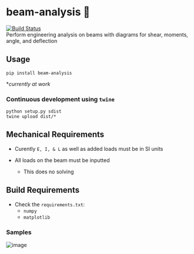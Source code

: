 # beam-analysis  :construction_worker:  

[![Build Status](https://travis-ci.com/XDwightsBeetsX/beam-analysis.svg?token=ojR96vWaxNB8o4NF9oGN&branch=master)](https://travis-ci.com/XDwightsBeetsX/beam-analysis)  
Perform engineering analysis on beams with diagrams for shear, moments, angle, and deflection  

## Usage

```shell
pip install beam-analysis
```

**currently at work*

### Continuous development using `twine`

```shell
python setup.py sdist
twine upload dist/*
```

## Mechanical Requirements

- Curently `E, I, & L` as well as added loads must be in SI units  

- All loads on the beam must be inputted  
  - This does no solving  

## Build Requirements

- Check the `requirements.txt`:
  - `numpy`
  - `matplotlib`

### Samples

![image](https://user-images.githubusercontent.com/55027279/108810029-ca40dc00-756f-11eb-8061-dd7638527273.png)  
